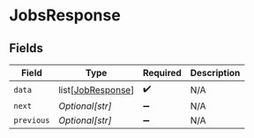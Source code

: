 # JobsResponse


## Fields

| Field                                                   | Type                                                    | Required                                                | Description                                             |
| ------------------------------------------------------- | ------------------------------------------------------- | ------------------------------------------------------- | ------------------------------------------------------- |
| `data`                                                  | list[[JobResponse](../../models/shared/jobresponse.md)] | :heavy_check_mark:                                      | N/A                                                     |
| `next`                                                  | *Optional[str]*                                         | :heavy_minus_sign:                                      | N/A                                                     |
| `previous`                                              | *Optional[str]*                                         | :heavy_minus_sign:                                      | N/A                                                     |